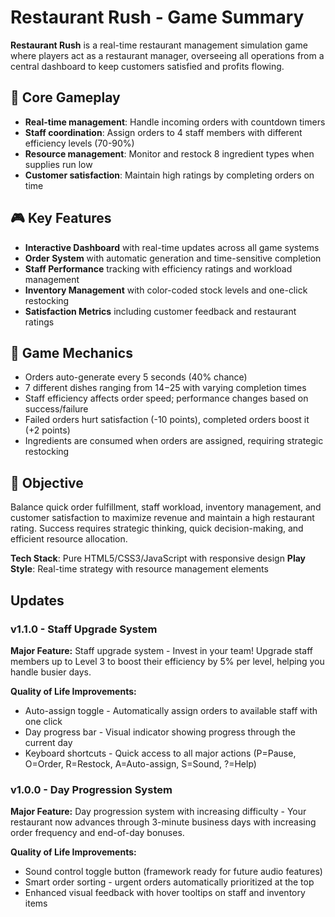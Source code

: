# Restaurant Rush - Game Summary

**Restaurant Rush** is a real-time restaurant management simulation game where players act as a restaurant manager, overseeing all operations from a central dashboard to keep customers satisfied and profits flowing.

## 🎯 Core Gameplay
- **Real-time management**: Handle incoming orders with countdown timers
- **Staff coordination**: Assign orders to 4 staff members with different efficiency levels (70-90%)
- **Resource management**: Monitor and restock 8 ingredient types when supplies run low
- **Customer satisfaction**: Maintain high ratings by completing orders on time

## 🎮 Key Features
- **Interactive Dashboard** with real-time updates across all game systems
- **Order System** with automatic generation and time-sensitive completion
- **Staff Performance** tracking with efficiency ratings and workload management
- **Inventory Management** with color-coded stock levels and one-click restocking
- **Satisfaction Metrics** including customer feedback and restaurant ratings

## 🎲 Game Mechanics
- Orders auto-generate every 5 seconds (40% chance)
- 7 different dishes ranging from $14-$25 with varying completion times
- Staff efficiency affects order speed; performance changes based on success/failure
- Failed orders hurt satisfaction (-10 points), completed orders boost it (+2 points)
- Ingredients are consumed when orders are assigned, requiring strategic restocking

## 🎯 Objective
Balance quick order fulfillment, staff workload, inventory management, and customer satisfaction to maximize revenue and maintain a high restaurant rating. Success requires strategic thinking, quick decision-making, and efficient resource allocation.

**Tech Stack**: Pure HTML5/CSS3/JavaScript with responsive design
**Play Style**: Real-time strategy with resource management elements

## Updates

### v1.1.0 - Staff Upgrade System
**Major Feature:** Staff upgrade system - Invest in your team! Upgrade staff members up to Level 3 to boost their efficiency by 5% per level, helping you handle busier days.

**Quality of Life Improvements:**
- Auto-assign toggle - Automatically assign orders to available staff with one click
- Day progress bar - Visual indicator showing progress through the current day
- Keyboard shortcuts - Quick access to all major actions (P=Pause, O=Order, R=Restock, A=Auto-assign, S=Sound, ?=Help)

### v1.0.0 - Day Progression System
**Major Feature:** Day progression system with increasing difficulty - Your restaurant now advances through 3-minute business days with increasing order frequency and end-of-day bonuses.

**Quality of Life Improvements:**
- Sound control toggle button (framework ready for future audio features)
- Smart order sorting - urgent orders automatically prioritized at the top
- Enhanced visual feedback with hover tooltips on staff and inventory items
